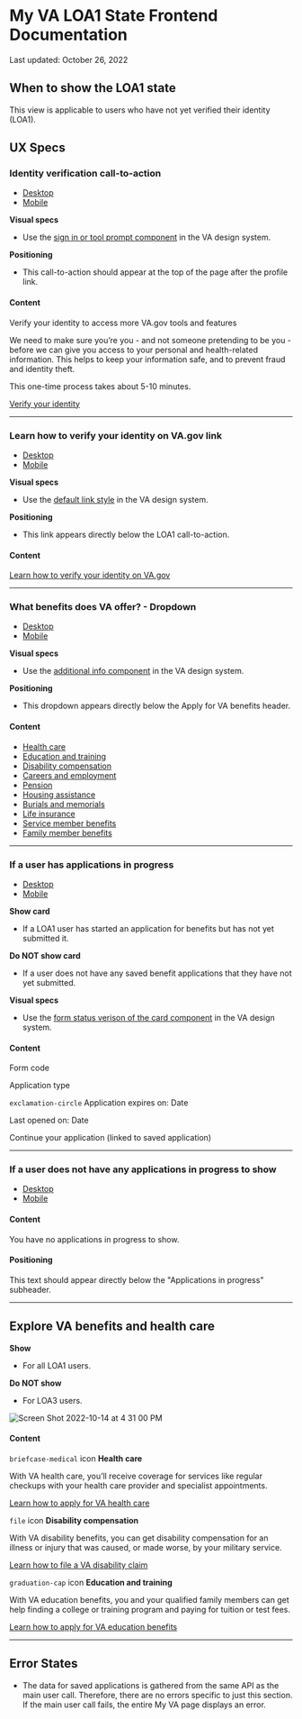 # My VA LOA1 State Frontend Documentation
Last updated: October 26, 2022

## When to show the LOA1 state
This view is applicable to users who have not yet verified their identity (LOA1).

## UX Specs
### Identity verification call-to-action
- [Desktop](https://www.sketch.com/s/9b0e6efc-423a-4354-9db3-ab2083d566c9/a/uuid/32BCF55D-35A5-4A17-9F37-3DCA903B7A50)
- [Mobile](https://www.sketch.com/s/9b0e6efc-423a-4354-9db3-ab2083d566c9/a/uuid/1B92AE9B-F7D6-42FE-9CCA-90B99A4747E9)

**Visual specs**

- Use the [sign in or tool prompt component](https://design.va.gov/storybook/?path=/docs/components-va-alert--default#sign-in-or-tool-prompt) in the VA design system.

**Positioning**

- This call-to-action should appear at the top of the page after the profile link.

#### **Content**
Verify your identity to access more VA.gov tools and features

We need to make sure you’re you - and not someone pretending to be you - before we can give you access to your personal and health-related information. This helps to keep your information safe, and to prevent fraud and identity theft.

This one-time process takes about 5-10 minutes.

[Verify your identity](https://va.gov/verify/)

---

### Learn how to verify your identity on VA.gov link
- [Desktop](https://www.sketch.com/s/9b0e6efc-423a-4354-9db3-ab2083d566c9/a/uuid/32BCF55D-35A5-4A17-9F37-3DCA903B7A50)
- [Mobile](https://www.sketch.com/s/9b0e6efc-423a-4354-9db3-ab2083d566c9/a/uuid/1B92AE9B-F7D6-42FE-9CCA-90B99A4747E9)

**Visual specs**

- Use the [default link style](https://design.va.gov/storybook/?path=/docs/components-va-link--default) in the VA design system.

**Positioning**

- This link appears directly below the LOA1 call-to-action.

#### **Content**
[Learn how to verify your identity on VA.gov](https://www.va.gov/resources/verifying-your-identity-on-vagov/)

---

### What benefits does VA offer? - Dropdown
- [Desktop](https://www.sketch.com/s/9b0e6efc-423a-4354-9db3-ab2083d566c9/a/uuid/32BCF55D-35A5-4A17-9F37-3DCA903B7A50)
- [Mobile](https://www.sketch.com/s/9b0e6efc-423a-4354-9db3-ab2083d566c9/a/uuid/1B92AE9B-F7D6-42FE-9CCA-90B99A4747E9)

**Visual specs**

- Use the [additional info component](https://design.va.gov/storybook/?path=/docs/components-va-additional-info--default) in the VA design system.

**Positioning**

- This dropdown appears directly below the Apply for VA benefits header.

#### **Content**
- [Health care](https://va.gov/health-care/)
- [Education and training](https://va.gov/education/)
- [Disability compensation](https://va.gov/disability/)
- [Careers and employment](https://va.gov/careers-employment/)
- [Pension](https://va.gov/pension/)
- [Housing assistance](https://va.gov/housing-assistance/)
- [Burials and memorials](https://va.gov/burials-memorials/)
- [Life insurance](https://va.gov/life-insurance/)
- [Service member benefits](https://va.gov/service-member-benefits/)
- [Family member benefits](https://va.gov/family-member-benefits/)

---

### If a user has applications in progress

- [Desktop](https://www.sketch.com/s/9b0e6efc-423a-4354-9db3-ab2083d566c9/a/uuid/5B50B211-EE03-4796-8AEA-284AF040C31F)
- [Mobile](https://www.sketch.com/s/9b0e6efc-423a-4354-9db3-ab2083d566c9/a/uuid/A7B61911-5E70-4A4E-A453-E13AF255E01C)

**Show card**

- If a LOA1 user has started an application for benefits but has not yet submitted it.

**Do NOT show card**

- If a user does not have any saved benefit applications that they have not yet submitted.

**Visual specs**

- Use the [form status verison of the card component](https://design.va.gov/components/card#form-status) in the VA design system.

#### **Content**

Form code

Application type

`exclamation-circle` Application expires on: Date

Last opened on: Date

Continue your application (linked to saved application)

---

### If a user does not have any applications in progress to show

- [Desktop](https://www.sketch.com/s/9b0e6efc-423a-4354-9db3-ab2083d566c9/a/uuid/32BCF55D-35A5-4A17-9F37-3DCA903B7A50)
- [Mobile](https://www.sketch.com/s/9b0e6efc-423a-4354-9db3-ab2083d566c9/a/uuid/1B92AE9B-F7D6-42FE-9CCA-90B99A4747E9)

#### **Content**

You have no applications in progress to show.

#### **Positioning**

This text should appear directly below the "Applications in progress" subheader.

---

## Explore VA benefits and health care

**Show**

- For all LOA1 users.

**Do NOT show**

- For LOA3 users.

![Screen Shot 2022-10-14 at 4 31 00 PM](https://user-images.githubusercontent.com/97965610/195938277-faf6c21e-201a-4128-9c73-a7f0c36cce07.png)

#### **Content**

`briefcase-medical` icon **Health care**

With VA health care, you’ll receive coverage for services like regular checkups with your health care provider and specialist appointments.

[Learn how to apply for VA health care](https://va.gov/health-care/how-to-apply/)


`file` icon **Disability compensation**

With VA disability benefits, you can get disability compensation for an illness or injury that was caused, or made worse, by your military service.

[Learn how to file a VA disability claim](https://va.gov/disability/how-to-file-claim/)


`graduation-cap` icon **Education and training**

With VA education benefits, you and your qualified family members can get help finding a college or training program and paying for tuition or test fees.

[Learn how to apply for VA education benefits](https://va.gov/education/how-to-apply/)

---

## Error States

- The data for saved applications is gathered from the same API as the main user call. Therefore, there are no errors specific to just this section. If the main user call fails, the entire My VA page displays an error.
